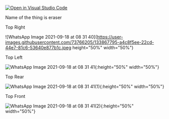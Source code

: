 [![Open in Visual Studio Code](https://classroom.github.com/assets/open-in-vscode-f059dc9a6f8d3a56e377f745f24479a46679e63a5d9fe6f495e02850cd0d8118.svg)](https://classroom.github.com/online_ide?assignment_repo_id=5665317&assignment_repo_type=AssignmentRepo)

Name of the thing is eraser

Top Right

![WhatsApp Image 2021-09-18 at 08 31 40](https://user-images.githubusercontent.com/73766205/133867795-a4c8f5ee-22cd-44e7-81c6-53640e877b1c.jpeg height="50%" width="50%")

Top Left

![WhatsApp Image 2021-09-18 at 08 31 41](https://user-images.githubusercontent.com/73766205/133867799-543c4293-ad7b-4996-8b88-3056d2e7a5f9.jpeg){:height="50%" width="50%"}

Top Rear

![WhatsApp Image 2021-09-18 at 08 31 41(1)](https://user-images.githubusercontent.com/73766205/133867803-ace642b0-ae8f-4fea-97dc-860473023552.jpeg){:height="50%" width="50%"}

Top Front

![WhatsApp Image 2021-09-18 at 08 31 41(2)](https://user-images.githubusercontent.com/73766205/133867807-48697ace-50c6-479d-a423-7a770fdb50e1.jpeg){:height="50%" width="50%"}

